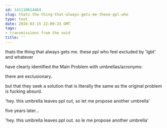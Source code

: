 ```yaml
---
id: 141110614464
slug: thats-the-thing-that-always-gets-me-these-ppl-who
type: text
date: 2016-03-15 22:09:33 GMT
tags:
- transmissions from the void
title: ''
---
```


thats the thing that always gets me. these ppl who feel excluded by 'lgbt' and whatever

have clearly identified the Main Problem with umbrellas/acronyms:

there are exclusionary.

but that they seek a solution that is literally the same as the original problem is fucking absurd.

'hey. this umbrella leaves ppl out, so let me propose another umbrella'

five years later...

'hey. this umbrella leaves ppl out. so le me propose another umbrella'